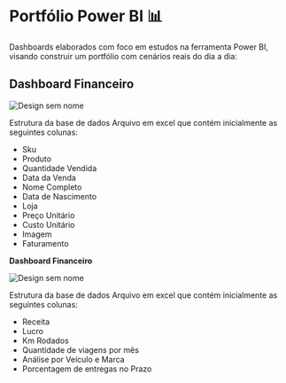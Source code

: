 # Portfólio Power BI 📊

 Dashboards elaborados com foco em estudos na ferramenta Power BI, visando construir um portfólio com cenários reais do dia a dia:

## Dashboard Financeiro

![Design sem nome](https://github.com/user-attachments/assets/2ef5293b-9134-4925-b187-b73293a649b2)

Estrutura da base de dados
Arquivo em excel que contém inicialmente as seguintes colunas:

- Sku
- Produto
- Quantidade Vendida
- Data da Venda
- Nome Completo
- Data de Nascimento
- Loja
- Preço Unitário
- Custo Unitário
- Imagem
- Faturamento

**Dashboard Financeiro**

![Design sem nome](https://github.com/user-attachments/assets/6284e08b-35ac-4be3-a1fa-c3e447546868)

Estrutura da base de dados
Arquivo em excel que contém inicialmente as seguintes colunas:

- Receita
- Lucro
- Km Rodados
- Quantidade de viagens por mês
- Análise por Veículo e Marca
- Porcentagem de entregas no Prazo
